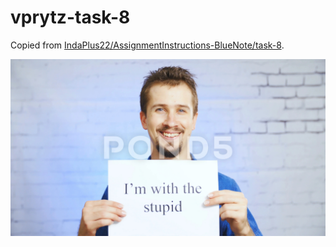 # vprytz-task-8

Copied from [IndaPlus22/AssignmentInstructions-BlueNote/task-8](https://github.com/IndaPlus22/AssignmentInstructions-BlueNote/tree/main/task-8).

![im kinda stupid](/stupid.jpeg)
